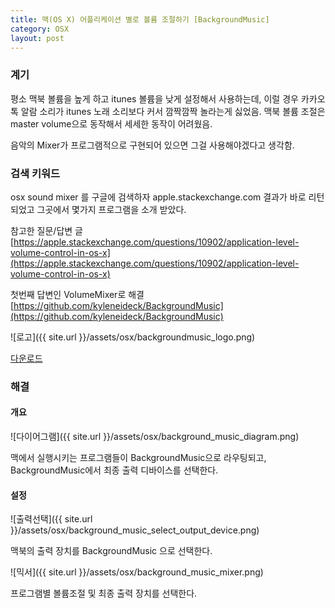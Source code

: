 ```yaml
---
title: 맥(OS X) 어플리케이션 별로 볼륨 조절하기 [BackgroundMusic]
category: OSX
layout: post
---
```

### 계기
평소 맥북 볼륨을 높게 하고 itunes 볼륨을 낮게 설정해서 사용하는데, 이럴 경우 카카오톡 알람 소리가 itunes 노래 소리보다 커서 깜짝깜짝 놀라는게 싫었음. 맥북 볼륨 조절은 master volume으로 동작해서 세세한 동작이 어려웠음.

음악의 Mixer가 프로그램적으로 구현되어 있으면 그걸 사용해야겠다고 생각함.

### 검색 키워드
osx sound mixer 를 구글에 검색하자
apple.stackexchange.com 결과가 바로 리턴되었고 그곳에서 몇가지 프로그램을 소개 받았다.

참고한 질문/답변 글
[https://apple.stackexchange.com/questions/10902/application-level-volume-control-in-os-x](https://apple.stackexchange.com/questions/10902/application-level-volume-control-in-os-x)

첫번째 답변인 VolumeMixer로 해결
[https://github.com/kyleneideck/BackgroundMusic](https://github.com/kyleneideck/BackgroundMusic)

![로고]({{ site.url }}/assets/osx/backgroundmusic_logo.png)

[다운로드](https://github.com/kyleneideck/BackgroundMusic/releases/download/v0.1.1/BackgroundMusic-0.1.1.pkg)

### 해결
#### 개요
![다이어그램]({{ site.url }}/assets/osx/background_music_diagram.png)

맥에서 실행시키는 프로그램들이 BackgroundMusic으로 라우팅되고, BackgroundMusic에서 최종 출력 디바이스를 선택한다.

#### 설정
![출력선택]({{ site.url }}/assets/osx/background_music_select_output_device.png)

맥북의 출력 장치를 BackgroundMusic 으로 선택한다.

![믹서]({{ site.url }}/assets/osx/background_music_mixer.png)

프로그램별 볼륨조절 및 최종 출력 장치를 선택한다.

